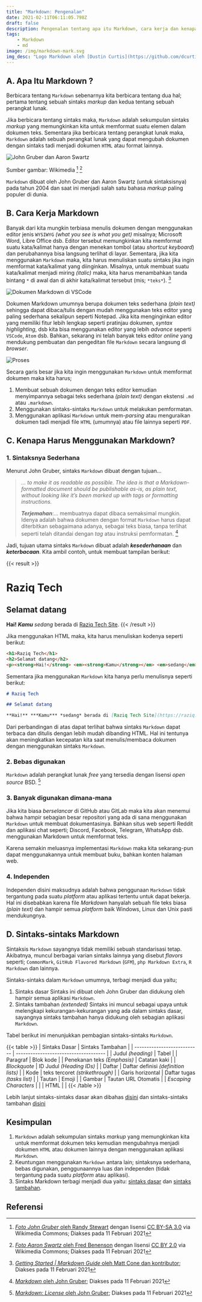 ```yaml
---
title: "Markdown: Pengenalan"
date: 2021-02-11T06:11:05.798Z
draft: false
description: Pengenalan tentang apa itu Markdown, cara kerja dan kenapa kita harus menggunakannya.
tags:
    - Markdown
    - md
image: /img/markdown-mark.svg
img_desc: "Logo Markdown oleh [Dustin Curtis](https://github.com/dcurtis) dari [markdown-mark Repository](https://github.com/dcurtis/markdown-mark)"
---
```


## A. Apa Itu Markdown ?

Berbicara tentang `Markdown` sebenarnya kita berbicara tentang dua hal; pertama tentang sebuah sintaks *markup* dan kedua tentang sebuah perangkat lunak.

Jika berbicara tentang sintaks maka, `Markdown` adalah sekumpulan sintaks *markup* yang memungkinkan kita untuk memformat suatu elemen dalam dokumen teks. Sementara jika berbicara tentang perangkat lunak maka, `Markdown` adalah sebuah perangkat lunak yang dapat mengubah dokumen dengan sintaks tadi menjadi dokumen `HTML` atau format lainnya.

![John Gruber dan Aaron Swartz](/img/John_and_Aaron.jpg "John Gruber *(kiri)* dan Aaron Swartz *(kanan)*")

Sumber gambar: Wikimedia [^1] [^2]

`Markdown` dibuat oleh John Gruber dan Aaron Swartz (untuk sintaksisnya) pada tahun 2004 dan saat ini menjadi salah satu bahasa *markup* paling populer di dunia.

## B. Cara Kerja Markdown

Banyak dari kita mungkin terbiasa menulis dokumen dengan menggunakan editor jenis `WYSIWYG` *(what you see is what you get)* misalnya; Microsoft Word, Libre Office dsb. Editor tersebut memungkinkan kita memformat suatu kata/kalimat hanya dengan menekan tombol (atau *shortcut keyboard*) dan perubahannya bisa langsung terlihat di layar. Sementara, jika kita menggunakan `Markdown` maka, kita harus menuliskan suatu sintaks jika ingin memformat kata/kalimat yang diinginkan. Misalnya, untuk membuat suatu kata/kalimat menjadi miring *(italic)* maka, kita harus menambahkan tanda bintang `*` di awal dan di akhir kata/kalimat tersebut (mis; `*teks*`). [^3]

![Dokumen Markdown di VSCode](/img/markdown-preview.png "Sebuah dokumen `Markdown` yang sedang dibuka di VSCode <br>*sebelah kiri menunjukkan dokumen `Markdown` dan sebelah kanan adalah tampilan pratinjau dari dokumen tersebut*")

Dokumen Markdown umumnya berupa dokumen teks sederhana *(plain text)* sehingga dapat dibaca/tulis dengan mudah menggunakan teks editor yang paling sederhana sekalipun seperti Notepad. Jika kita menginginkan editor yang memiliki fitur lebih lengkap seperti pratinjau dokumen, *syntax highlighting*, dsb kita bisa menggunakan editor yang lebih *advance* seperti `VSCode`, `Atom` dsb. Bahkan, sekarang ini telah banyak teks editor *online* yang mendukung pembuatan dan pengeditan file `Markdown` secara langsung di *browser*.

![Proses](/img/markdown-process.png "Proses penghubahan dokumen `Markdown` hingga dapat ditampilkan di *browser*")

Secara garis besar jika kita ingin menggunakan `Markdown` untuk memformat dokumen maka kita harus;

1. Membuat sebuah dokumen dengan teks editor kemudian menyimpannya sebagai teks sederhana *(plain text)* dengan ekstensi `.md` atau `.markdown`.
2. Menggunakan sintaks-sintaks `Markdown` untuk melakukan pemformatan.
3. Menggunakan aplikasi `Markdown` untuk mem-*parsing* atau menguraikan dokumen tadi menjadi file `HTML` (umumnya) atau file lainnya seperti `PDF`.

## C. Kenapa Harus Menggunakan Markdown?

### 1. Sintaksnya Sederhana

Menurut John Gruber, sintaks `Markdown` dibuat dengan tujuan...

> *... to make it as readable as possible. The idea is that a Markdown-formatted document should be publishable as-is, as plain text, without looking like it’s been marked up with tags or formatting instructions.*
>
> ***Terjemahan***:... membuatnya  dapat dibaca semaksimal mungkin. Idenya adalah bahwa dokumen dengan format `Markdown` harus dapat diterbitkan sebagaimana adanya, sebagai teks biasa, tanpa terlihat seperti telah ditandai dengan *tag* atau instruksi pemformatan. [^4]

Jadi, tujuan utama sintaks `Markdown` dibuat adalah ***kesederhanaan*** dan ***keterbacaan***. Kita ambil contoh, untuk membuat tampilan berikut:

{{< result >}}
# Raziq Tech

## Selamat datang

**Hai!** ***Kamu*** *sedang* berada di [Raziq Tech Site](https://raziq.tech).
{{< /result >}}

Jika menggunakan HTML maka, kita harus menuliskan kodenya seperti berikut:

```html {linenos=true}
<h1>Raziq Tech</h1>
<h2>Selamat datang</h2>
<p><strong>Hai!</strong> <em><strong>Kamu</strong></em> <em>sedang</em> berada di <a href="https://raziq.tech">Raziq Tech Site</a>.</p>
```

Sementara jika menggunakan `Markdown` kita hanya perlu menulisnya seperti berikut:

```md {linenos=true}
# Raziq Tech

## Selamat datang

**Hai!** ***Kamu*** *sedang* berada di [Raziq Tech Site](https://raziq.tech).
```

Dari perbandingan di atas dapat terlihat bahwa sintaks `Markdown` dapat terbaca dan ditulis dengan lebih mudah dibanding HTML. Hal ini tentunya akan meningkatkan kecepatan kita saat menulis/membaca dokumen dengan menggunakan sintaks `Markdown`.

### 2. Bebas digunakan

`Markdown` adalah perangkat lunak *free* yang tersedia dengan lisensi *open source* BSD. [^5]

### 3. Banyak digunakan dimana-mana

Jika kita biasa *berselancar* di GitHub atau GitLab maka kita akan menemui bahwa hampir sebagian besar repositori yang ada di sana menggunakan `Markdown` untuk membuat dokumentasinya. Bahkan situs web seperti Reddit dan aplikasi chat seperti; Discord, Facebook, Telegram, WhatsApp dsb. menggunakan Markdown untuk memformat teks.

Karena semakin meluasnya implementasi `Markdown` maka kita sekarang-pun dapat menggunakannya untuk membuat buku, bahkan konten halaman web.

### 4. Independen

Independen disini maksudnya adalah bahwa penggunaan `Markdown` tidak tergantung pada suatu *platform* atau aplikasi tertentu untuk dapat bekerja. Hal ini disebabkan karena file *Markdown* hanyalah sebuah file teks biasa *(plain text)* dan hampir semua *platform* baik Windows, Linux dan Unix pasti mendukungnya.

## D. Sintaks-sintaks Markdown

Sintaksis `Markdown` sayangnya tidak memiliki sebuah standarisasi tetap. Akibatnya, muncul berbagai varian sintaks lainnya yang disebut *flavors* seperti; `CommonMark`, `GitHub Flavored Markdown` (`GFM`), `php Markdown Extra`, `R Markdown` dan lainnya.

Sintaks-sintaks dalam `Markdown` umumnya, terbagi menjadi dua yaitu;

1. Sintaks dasar
   Sintaks ini dibuat oleh John Gruber dan didukung oleh hampir semua aplikasi `Markdown`.
2. Sintaks tambahan *(extended)*
   Sintaks ini muncul sebagai upaya untuk melengkapi kekurangan-kekurangan yang ada dalam sintaks dasar, sayangnya sintaks tambahan hanya didukung oleh sebagian aplikasi `Markdown`.

Tabel berikut ini menunjukkan pembagian sintaks-sintaks `Markdown`.

{{< table >}}
| Sintaks Dasar               | Sintaks Tambahan                      |
| --------------------------- | ------------------------------------- |
| Judul *(heading)*           | Tabel                                 |
| Paragraf                    | Blok kode                             |
| Penekanan teks *(Emphasis)* | Catatan kaki                          |
| *Blockquote*                | ID Judul *(Heading IDs)*              |
| Daftar                      | Daftar definisi *(definition lists)*  |
| Kode                        | teks tercoret *(strikethrough)*       |
| Garis horizontal            | Daftar tugas *(tasks list)*           |
| Tautan                      | Emoji                                 |
| Gambar                      | Tautan URL Otomatis                   |
| *Escaping Characters*       |                                       |
| HTML                        |                                       |
{{< /table >}}

Lebih lanjut sintaks-sintaks dasar akan dibahas [disini](/blog/markdown-sintaks-dasar/) dan sintaks-sintaks tambahan [disini](/blog/markdown-sintaks-tambahan/)

## Kesimpulan

1. `Markdown` adalah sekumpulan sintaks *markup* yang memungkinkan kita untuk memformat dokumen teks kemudian mengubahnya menjadi dokumen `HTML` atau dokumen lainnya dengan menggunakan aplikasi `Markdown`.
2. Keuntungan menggunakan `Markdown` antara lain; sintaksnya sederhana, bebas digunakan, penggunaannya luas dan independen (tidak tergantung pada suatu *platform* atau aplikasi).
3. Sintaks Markdown terbagi menjadi dua yaitu: [sintaks dasar](/blog/markdown-sintaks-dasar/) dan [sintaks tambahan](/blog/markdown-sintaks-tambahan/).

## Referensi

[^1]: [*Foto John Gruber* oleh Randy Stewart](https://commons.wikimedia.org/wiki/File:John_Gruber,_2009_(cropped).jpg) dengan lisensi [CC BY-SA 3.0](https://creativecommons.org/licenses/by-sa/3.0) via Wikimedia Commons; Diakses pada 11 Februari 2021
[^2]: [*Foto Aaron Swartz* oleh Fred Benenson](https://commons.wikimedia.org/wiki/File:Aaron_Swartz_profile.jpg) dengan lisensi [CC BY 2.0](https://creativecommons.org/licenses/by/2.0) via Wikimedia Commons; Diakses pada 11 Februari 2021
[^3]: [*Getting Started | Markdown Guide* oleh Matt Cone dan kontributor](https://www.markdownguide.org/getting-started/); Diakses pada 11 Februari 2021
[^4]: [*Markdown* oleh John Gruber](https://daringfireball.net/projects/markdown/); Diakses pada 11 Februari 2021
[^5]: [*Markdown: License* oleh John Gruber](https://daringfireball.net/projects/markdown/license); Diakses pada 11 Februari 2021
